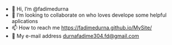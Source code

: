 - 👋 Hi, I’m @fadimedurna
- 💞️ I’m looking to collaborate on who loves develope some helpful aplications 
- 📫 How to reach me https://fadimedurna.github.io/MySite/
- 📧 My e-mail address durnafadime304.fd@gmail.com

<!---
fadimedurna/fadimedurna is a ✨ special ✨ repository because its `README.md` (this file) appears on your GitHub profile.
You can click the Preview link to take a look at your changes.
--->
